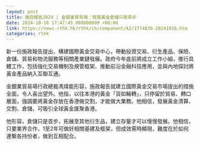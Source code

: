 ```yaml
---
layout: post
title: 施政報告2024 | 金銀業貿易場：發展黃金倉儲只是首步
date: 2024-10-16 17:47:45.000000000 +08:00
link: https://news.rthk.hk/rthk/ch/component/k2/1774839-20241016.htm
categories: rthk
---
```


新一份施政報告提出，構建國際黃金交易中心，帶動投資交易、衍生產品、保險、倉儲、貿易和物流服務等相關產業鏈發展。政府今年底前將成立工作小組，推行具體工作，包括強化交易機制及規管框架、推動前沿金融科技應用，並與內地探討將黃金產品納入互聯互通。

金銀業貿易場行政總裁馮煒能形容，施政報告就建立國際黃金交易市場提出的措施全面，令人喜出望外。他指，以往本港的黃金「貨如輪轉」，只停留於貿易、轉口層面，強調要將黃金存放在香港做交割，才能做大業務。他相信，發展黃金清算、交割、倉儲，可吸引全球黃金匯聚香港。

他形容，倉儲只是首步，拓展至其他衍生品，建立存量才可以慢慢發展。他相信，只要業界合作，1至2年可做好相關基建及框架，但成效需時顯現，難度在於如何連繫各持份者，做到互相配合。
